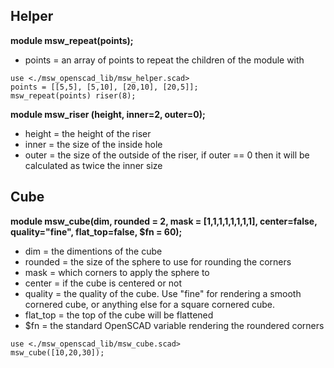 ## Helper

**module msw_repeat(points);**
* points = an array of points to repeat the children of the module with

~~~
use <./msw_openscad_lib/msw_helper.scad>
points = [[5,5], [5,10], [20,10], [20,5]];
msw_repeat(points) riser(8);
~~~

**module msw_riser (height, inner=2, outer=0);**
* height = the height of the riser
* inner = the size of the inside hole
* outer = the size of the outside of the riser, if outer == 0 then it will be calculated as twice the inner size


## Cube

**module msw_cube(dim, rounded = 2, mask = [1,1,1,1,1,1,1,1], center=false, quality="fine", flat_top=false, $fn = 60);**
* dim = the dimentions of the cube
* rounded = the size of the sphere to use for rounding the corners
* mask = which corners to apply the sphere to
* center = if the cube is centered or not
* quality = the quality of the cube. Use "fine" for rendering a smooth cornered cube, or anything else for a square cornered cube.
* flat_top = the top of the cube will be flattened
* $fn = the standard OpenSCAD variable rendering the roundered corners

~~~
use <./msw_openscad_lib/msw_cube.scad>
msw_cube([10,20,30]);
~~~

